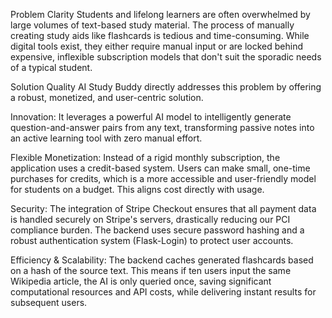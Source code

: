 Problem Clarity
Students and lifelong learners are often overwhelmed by large volumes of text-based study material. The process of manually creating study aids like flashcards is tedious and time-consuming. While digital tools exist, they either require manual input or are locked behind expensive, inflexible subscription models that don't suit the sporadic needs of a typical student.

Solution Quality
AI Study Buddy directly addresses this problem by offering a robust, monetized, and user-centric solution.

Innovation: It leverages a powerful AI model to intelligently generate question-and-answer pairs from any text, transforming passive notes into an active learning tool with zero manual effort.

Flexible Monetization: Instead of a rigid monthly subscription, the application uses a credit-based system. Users can make small, one-time purchases for credits, which is a more accessible and user-friendly model for students on a budget. This aligns cost directly with usage.

Security: The integration of Stripe Checkout ensures that all payment data is handled securely on Stripe's servers, drastically reducing our PCI compliance burden. The backend uses secure password hashing and a robust authentication system (Flask-Login) to protect user accounts.

Efficiency & Scalability: The backend caches generated flashcards based on a hash of the source text. This means if ten users input the same Wikipedia article, the AI is only queried once, saving significant computational resources and API costs, while delivering instant results for subsequent users.
